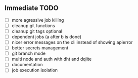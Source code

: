 ## Immediate TODO

- [ ] more agressive job killing
- [ ] cleanup git functions
- [ ] cleanup git tags optional
- [ ] dependent jobs (a after b is done)
- [ ] nicer error messages on the cli instead of showing apierror
- [ ] better secrets management
- [ ] git branch mode
- [ ] multi node and auth with dht and dqlite
- [ ] documentation
- [ ] job execution isolation
